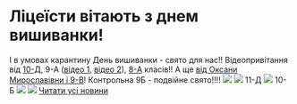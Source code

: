
# Ліцеїсти вітають з днем вишиванки!
І в умовах карантину День вишиванки - свято для нас!!
Відеопривітання від [10-Д](https://youtu.be/cv56DwYmQYc), 9-А ([відео 1](https://www.youtube.com/watch?v=NnKp1fLsw64), [відео 2](https://www.youtube.com/watch?v=cxmGz4GIH1Q)), [8-А](https://youtu.be/n6F9tzEU5qc) класів!! А ще [від Оксани Мирославівни і 9-В](https://youtu.be/DwEs2h7fn3c)!
Контрольна 9Б - подвійне свято!!!!
![](/images/ліцеїсти-вітають-з-днем-вишиванки/9б.jpg)
![](/images/ліцеїсти-вітають-з-днем-вишиванки/9б1.jpg)
11-Д
![](/images/ліцеїсти-вітають-з-днем-вишиванки/11д.jpg)
10-Б
![](/images/ліцеїсти-вітають-з-днем-вишиванки/10б.jpg)
![](/images/ліцеїсти-вітають-з-днем-вишиванки/8б.jpg)
[Читати усі новини](/news)
       